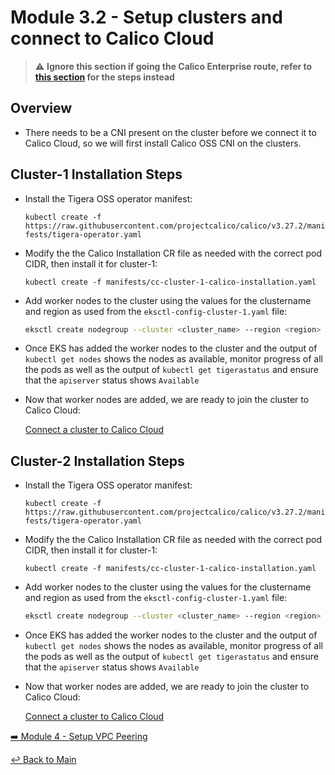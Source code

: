 # Module 3.2 - Setup clusters and connect to Calico Cloud

> :warning: **Ignore this section if going the Calico Enterprise route, refer to [this section](module-3.1-install-calient-mgmt.md) for the steps instead**

## Overview

- There needs to be a CNI present on the cluster before we connect it to Calico Cloud, so we will first install Calico OSS CNI on the clusters.

## Cluster-1 Installation Steps

- Install the Tigera OSS operator manifest:

  ```kubectl create -f https://raw.githubusercontent.com/projectcalico/calico/v3.27.2/manifests/tigera-operator.yaml```

- Modify the the Calico Installation CR file as needed with the correct pod CIDR, then install it for cluster-1:
  
  ```kubectl create -f manifests/cc-cluster-1-calico-installation.yaml```

- Add worker nodes to the cluster using the values for the clustername and region as used from the ```eksctl-config-cluster-1.yaml``` file:

    ```bash
  eksctl create nodegroup --cluster <cluster_name> --region <region> --node-type <node_type> --max-pods-per-node 100 --nodes 2 --nodes-max 3 --nodes-min 2
  ```

- Once EKS has added the worker nodes to the cluster and the output of ```kubectl get nodes``` shows the nodes as available, monitor progress of all the pods as well as the output of ```kubectl get tigerastatus``` and ensure that the ```apiserver``` status shows ```Available```

- Now that worker nodes are added, we are ready to join the cluster to Calico Cloud:

  [Connect a cluster to Calico Cloud](https://docs.tigera.io/calico-cloud/get-started/connect/install-cluster)

## Cluster-2 Installation Steps

- Install the Tigera OSS operator manifest:

  ```kubectl create -f https://raw.githubusercontent.com/projectcalico/calico/v3.27.2/manifests/tigera-operator.yaml```

- Modify the the Calico Installation CR file as needed with the correct pod CIDR, then install it for cluster-1:
  
  ```kubectl create -f manifests/cc-cluster-1-calico-installation.yaml```

- Add worker nodes to the cluster using the values for the clustername and region as used from the ```eksctl-config-cluster-1.yaml``` file:

    ```bash
  eksctl create nodegroup --cluster <cluster_name> --region <region> --node-type <node_type> --max-pods-per-node 100 --nodes 2 --nodes-max 3 --nodes-min 2
  ```

- Once EKS has added the worker nodes to the cluster and the output of ```kubectl get nodes``` shows the nodes as available, monitor progress of all the pods as well as the output of ```kubectl get tigerastatus``` and ensure that the ```apiserver``` status shows ```Available```

- Now that worker nodes are added, we are ready to join the cluster to Calico Cloud:

  [Connect a cluster to Calico Cloud](https://docs.tigera.io/calico-cloud/get-started/connect/install-cluster)


[:arrow_right: Module 4 - Setup VPC Peering](module-4-setup-vpcpeering.md) <br>

[:leftwards_arrow_with_hook: Back to Main](../README.md)